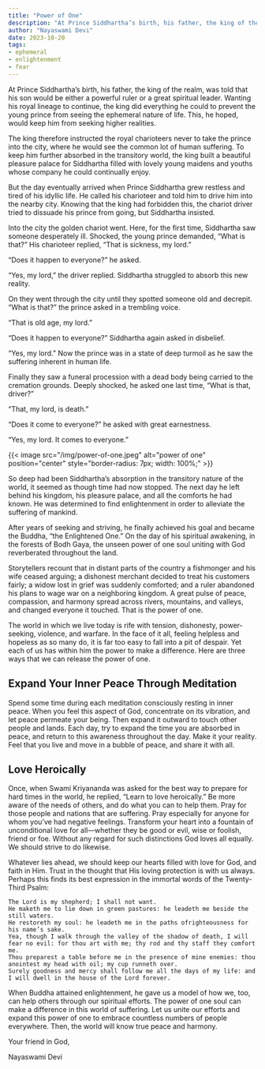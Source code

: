 ```yaml
---
title: "Power of One"
description: "At Prince Siddhartha’s birth, his father, the king of the realm, was told that his son would be either a powerful ruler or a great spiritual leader. Wanting his royal lineage to continue, the king did everything he could to prevent the young prince from seeing the ephemeral nature of life. This, he hoped, would keep him from seeking higher realities."
author: "Nayaswami Devi"
date: 2023-10-20
tags:
- ephemeral
- enlightenment
- fear
---
```


At Prince Siddhartha’s birth, his father, the king of the realm, was told that his son would be either a powerful ruler or a great spiritual leader. Wanting his royal lineage to continue, the king did everything he could to prevent the young prince from seeing the ephemeral nature of life. This, he hoped, would keep him from seeking higher realities.

The king therefore instructed the royal charioteers never to take the prince into the city, where he would see the common lot of human suffering. To keep him further absorbed in the transitory world, the king built a beautiful pleasure palace for Siddhartha filled with lovely young maidens and youths whose company he could continually enjoy.

But the day eventually arrived when Prince Siddhartha grew restless and tired of his idyllic life. He called his charioteer and told him to drive him into the nearby city. Knowing that the king had forbidden this, the chariot driver tried to dissuade his prince from going, but Siddhartha insisted.

Into the city the golden chariot went. Here, for the first time, Siddhartha saw someone desperately ill. Shocked, the young prince demanded, “What is that?” His charioteer replied, “That is sickness, my lord.”

“Does it happen to everyone?” he asked.

“Yes, my lord,” the driver replied. Siddhartha struggled to absorb this new reality.

On they went through the city until they spotted someone old and decrepit. “What is that?” the prince asked in a trembling voice.

“That is old age, my lord.”

“Does it happen to everyone?” Siddhartha again asked in disbelief.

“Yes, my lord.” Now the prince was in a state of deep turmoil as he saw the suffering inherent in human life.

Finally they saw a funeral procession with a dead body being carried to the cremation grounds. Deeply shocked, he asked one last time, “What is that, driver?”

“That, my lord, is death.”

“Does it come to everyone?” he asked with great earnestness.

“Yes, my lord. It comes to everyone.”

{{< image src="/img/power-of-one.jpeg" alt="power of one" position="center" style="border-radius: 7px; width: 100%;" >}}

So deep had been Siddhartha’s absorption in the transitory nature of the world, it seemed as though time had now stopped. The next day he left behind his kingdom, his pleasure palace, and all the comforts he had known. He was determined to find enlightenment in order to alleviate the suffering of mankind.

After years of seeking and striving, he finally achieved his goal and became the Buddha, “the Enlightened One.” On the day of his spiritual awakening, in the forests of Bodh Gaya, the unseen power of one soul uniting with God reverberated throughout the land.

Storytellers recount that in distant parts of the country a fishmonger and his wife ceased arguing; a dishonest merchant decided to treat his customers fairly; a widow lost in grief was suddenly comforted; and a ruler abandoned his plans to wage war on a neighboring kingdom. A great pulse of peace, compassion, and harmony spread across rivers, mountains, and valleys, and changed everyone it touched. That is the power of one.

The world in which we live today is rife with tension, dishonesty, power-seeking, violence, and warfare. In the face of it all, feeling helpless and hopeless as so many do, it is far too easy to fall into a pit of despair. Yet each of us has within him the power to make a difference. Here are three ways that we can release the power of one.

## Expand Your Inner Peace Through Meditation

Spend some time during each meditation consciously resting in inner peace. When you feel this aspect of God, concentrate on its vibration, and let peace permeate your being. Then expand it outward to touch other people and lands. Each day, try to expand the time you are absorbed in peace, and return to this awareness throughout the day. Make it your reality. Feel that you live and move in a bubble of peace, and share it with all.

## Love Heroically

Once, when Swami Kriyananda was asked for the best way to prepare for hard times in the world, he replied, “Learn to love heroically.” Be more aware of the needs of others, and do what you can to help them. Pray for those people and nations that are suffering. Pray especially for anyone for whom you’ve had negative feelings. Transform your heart into a fountain of unconditional love for all—whether they be good or evil, wise or foolish, friend or foe. Without any regard for such distinctions God loves all equally. We should strive to do likewise.

Whatever lies ahead, we should keep our hearts filled with love for God, and faith in Him. Trust in the thought that His loving protection is with us always. Perhaps this finds its best expression in the immortal words of the Twenty-Third Psalm:

```
The Lord is my shepherd; I shall not want.
He maketh me to lie down in green pastures: he leadeth me beside the still waters.
He restoreth my soul: he leadeth me in the paths ofrighteousness for his name’s sake.
Yea, though I walk through the valley of the shadow of death, I will fear no evil: for thou art with me; thy rod and thy staff they comfort me.
Thou preparest a table before me in the presence of mine enemies: thou anointest my head with oil; my cup runneth over.
Surely goodness and mercy shall follow me all the days of my life: and I will dwell in the house of the Lord forever.
```

When Buddha attained enlightenment, he gave us a model of how we, too, can help others through our spiritual efforts. The power of one soul can make a difference in this world of suffering. Let us unite our efforts and expand this power of one to embrace countless numbers of people everywhere. Then, the world will know true peace and harmony.

Your friend in God,

Nayaswami Devi
